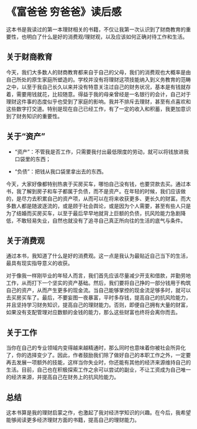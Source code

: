 # 《富爸爸 穷爸爸》读后感

这本书是我读过的第一本理财相关的书籍，不仅让我第一次认识到了财商教育的重要性，也明白了什么是好的消费观/理财观，以及应该如何正确对待工作和生活。

## 关于财商教育

今天，我们大多数人的财商教育都来自于自己的父母，我们的消费观也大概率是由自己所处的原生家庭所塑造的。学校并没有将理财这项技能纳入到义务教育的范畴之中，以至于我自己长久以来并没有特意关注过自己的财务状况，基本是有钱就存着，需要用钱就花，比较随意。得益于我的母亲曾经是一名银行的会计，自己对于理财这件事的态度似乎也受到了家庭的影响。我并不排斥去理财，甚至有点喜欢和这些数字打交道。特别是现在自己已经工作，有了一定的收入和积蓄，我更加意识到了财务知识的重要性。

## 关于“资产”

- “资产”：不管我是否工作，只需要我付出最低限度的劳动，就可以将钱放进我口袋里的东西；

- “负债”：把钱从我口袋里拿出去的东西。

今天，大家好像都特别热衷于买房买车，哪怕自己没有钱，也要贷款去买。通过本书，我了解到房子和车子都属于负债，而不是资产。在年轻的时候，我们应该做的，是尽力去积累自己的资产项，从而可以在将来收获更多、更长久的财富。而大多数人都是随波逐流的，或是顾于社会舆论，或是因为个人需要，甚至有些人只是为了结婚而买房买车，以至于最后早早地就背上巨额的负债，抗风险能力急剧降低，不敢轻易失业，自然也就没有了追寻自己真正所向往的生活的底气与条件。

## 关于消费观

通过本书，我知道了什么是好的消费观。这一点是我认为最贴近自己当下的生活，最具有现实指导意义的收获。

对于像我一样刚毕业的年轻人而言，我们首先应该尽量减少开支和借款，并勤劳地工作，从而打下一个坚实的资产基础。然后，我们要将自己挣的一部分钱用于构筑自己的资产，从而产生更多的现金流。当自己能够掌控的现金流足够多时，就可以去买房买车了。最后，不要妄图一夜暴富，平时多存钱，提高自己的抗风险能力，并且坚持学习财务知识，提高自己的理财能力。否则，即便自己拥有大量的财富，如果没有支配管理对应数额的金钱的能力，那么这些财富也终将会离你而去。

## 关于工作

当你在自己的专业领域内变得越来越精通时，那么同时也意味着你被社会所异化了，你的选择变少了。因此，作者鼓励我们除了做好自己的本职工作之外，一定要再去发展一项额外的技能，这样当你失业时，你还能有其他的经济来源维持自己的生活。目前，自己也在积极探索工作之余可以尝试的副业，不让工资成为自己唯一的经济来源，并提高自己在财务上的抗风险能力。

## 总结

这本书算是我的理财启蒙之作，也激起了我对经济学知识的兴趣。在今后，我希望能够阅读更多经济理财方面的书籍，提高自己的理财能力。
